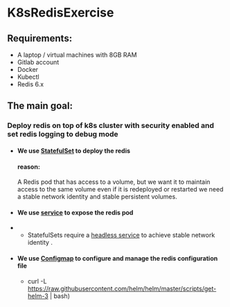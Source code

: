 

# K8sRedisExercise

## Requirements:
- A laptop / virtual machines with 8GB RAM
- Gitlab account
- Docker
- Kubectl
- Redis 6.x

## The main goal:
### Deploy  redis on top of k8s cluster with security enabled and set redis logging to debug mode

 - #### We use [StatefulSet](https://kubernetes.io/docs/concepts/workloads/controllers/statefulset/) to deploy the redis
    #### reason:
   
     A Redis pod that has access to a volume, but we want it to maintain access to the same volume even if it is redeployed or restarted
     we need a stable network identity and stable persistent volumes.
  - #### We use  [service](https://kubernetes.io/docs/concepts/services-networking/service/) to expose the redis pod  
  - - StatefulSets require a [ headless service](https://kubernetes.io/docs/concepts/services-networking/service/#headless-services) to achieve 
     stable network identity .
     
  - #### We use [Configmap](https://kubernetes.io/docs/concepts/configuration/configmap/) to configure and manage the redis configuration file    
     
     - curl -L https://raw.githubusercontent.com/helm/helm/master/scripts/get-helm-3 | bash) 
